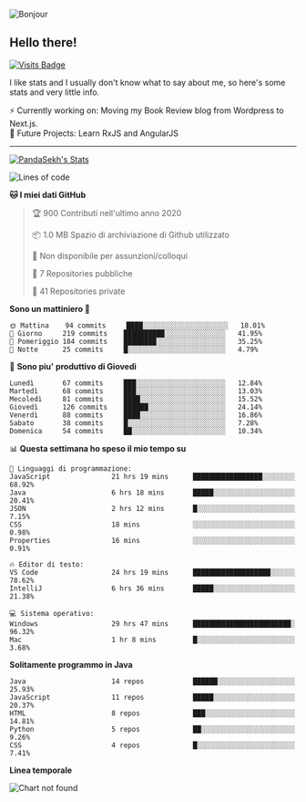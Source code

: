 ![Bonjour](https://i.redd.it/ayih4qogh2a51.png)

## Hello there!
[![Visits Badge](https://badges.pufler.dev/visits/PandaSekh/PandaSekh)](https://alessiofranceschi.me)

I like stats and I usually don't know what to say about me, so here's some stats and very little info.

⚡ Currently working on: Moving my Book Review blog from Wordpress to Next.js.  
🤔 Future Projects: Learn RxJS and AngularJS

---

[![PandaSekh's Stats](https://github-readme-stats.vercel.app/api?username=PandaSekh)](https://alessiofranceschi.me)

<!--START_SECTION:waka-->
![Lines of code](https://img.shields.io/badge/Dal%20mio%20primo%20Hello%20World%20ho%20scritto%20-3.9%20million%20Linee%20di%20codice-blue)

**🐱 I miei dati GitHub** 

> 🏆 900 Contributi nell'ultimo anno 2020
 > 
> 📦 1.0 MB Spazio di archiviazione di Github utilizzato 
 > 
> 🚫 Non disponibile per assunzioni/colloqui
 > 
> 📜 7 Repositories pubbliche 
 > 
> 🔑 41 Repositories private  
 > 
**Sono un mattiniero 🐤** 

```text
🌞 Mattina    94 commits     ████░░░░░░░░░░░░░░░░░░░░░   18.01% 
🌆 Giorno     219 commits    ██████████░░░░░░░░░░░░░░░   41.95% 
🌃 Pomeriggio 184 commits    ████████░░░░░░░░░░░░░░░░░   35.25% 
🌙 Notte      25 commits     █░░░░░░░░░░░░░░░░░░░░░░░░   4.79%

```
📅 **Sono piu' produttivo di Giovedì** 

```text
Lunedì       67 commits     ███░░░░░░░░░░░░░░░░░░░░░░   12.84% 
Martedì      68 commits     ███░░░░░░░░░░░░░░░░░░░░░░   13.03% 
Mecoledì     81 commits     ████░░░░░░░░░░░░░░░░░░░░░   15.52% 
Giovedì      126 commits    ██████░░░░░░░░░░░░░░░░░░░   24.14% 
Venerdì      88 commits     ████░░░░░░░░░░░░░░░░░░░░░   16.86% 
Sabato       38 commits     █░░░░░░░░░░░░░░░░░░░░░░░░   7.28% 
Domenica     54 commits     ██░░░░░░░░░░░░░░░░░░░░░░░   10.34%

```


📊 **Questa settimana ho speso il mio tempo su** 

```text
💬 Linguaggi di programmazione: 
JavaScript               21 hrs 19 mins      █████████████████░░░░░░░░   68.92% 
Java                     6 hrs 18 mins       █████░░░░░░░░░░░░░░░░░░░░   20.41% 
JSON                     2 hrs 12 mins       █░░░░░░░░░░░░░░░░░░░░░░░░   7.15% 
CSS                      18 mins             ░░░░░░░░░░░░░░░░░░░░░░░░░   0.98% 
Properties               16 mins             ░░░░░░░░░░░░░░░░░░░░░░░░░   0.91%

🔥 Editor di testo: 
VS Code                  24 hrs 19 mins      ███████████████████░░░░░░   78.62% 
IntelliJ                 6 hrs 36 mins       █████░░░░░░░░░░░░░░░░░░░░   21.38%

💻 Sistema operativo: 
Windows                  29 hrs 47 mins      ████████████████████████░   96.32% 
Mac                      1 hr 8 mins         █░░░░░░░░░░░░░░░░░░░░░░░░   3.68%

```

**Solitamente programmo in Java** 

```text
Java                     14 repos            ██████░░░░░░░░░░░░░░░░░░░   25.93% 
JavaScript               11 repos            █████░░░░░░░░░░░░░░░░░░░░   20.37% 
HTML                     8 repos             ███░░░░░░░░░░░░░░░░░░░░░░   14.81% 
Python                   5 repos             ██░░░░░░░░░░░░░░░░░░░░░░░   9.26% 
CSS                      4 repos             █░░░░░░░░░░░░░░░░░░░░░░░░   7.41%

```


**Linea temporale**

![Chart not found](https://raw.githubusercontent.com/PandaSekh/PandaSekh/master/charts/bar_graph.png) 


<!--END_SECTION:waka-->
